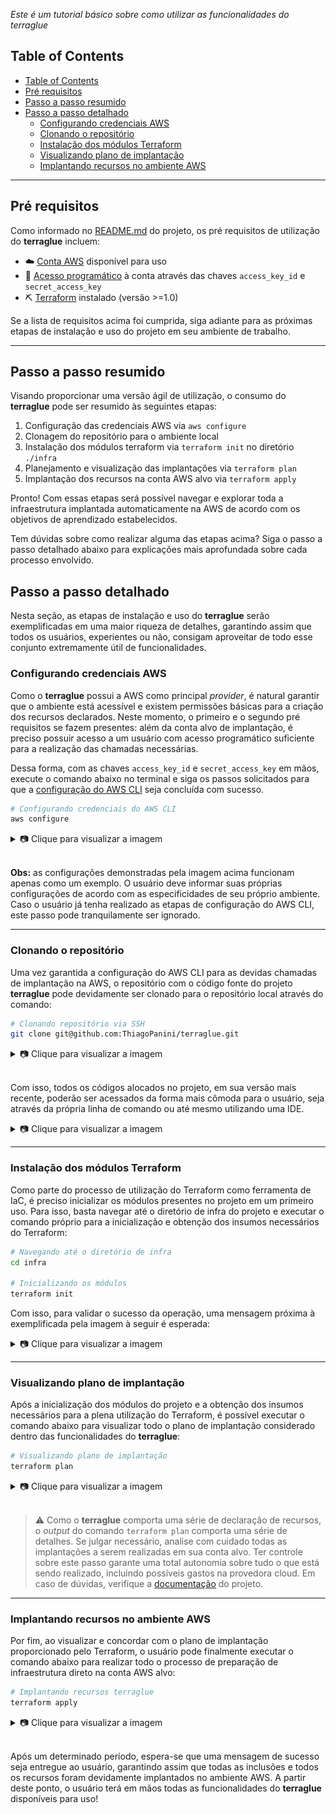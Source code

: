 *Este é um tutorial básico sobre como utilizar as funcionalidades do terraglue*

## Table of Contents
- [Table of Contents](#table-of-contents)
- [Pré requisitos](#pré-requisitos)
- [Passo a passo resumido](#passo-a-passo-resumido)
- [Passo a passo detalhado](#passo-a-passo-detalhado)
  - [Configurando credenciais AWS](#configurando-credenciais-aws)
  - [Clonando o repositório](#clonando-o-repositório)
  - [Instalação dos módulos Terraform](#instalação-dos-módulos-terraform)
  - [Visualizando plano de implantação](#visualizando-plano-de-implantação)
  - [Implantando recursos no ambiente AWS](#implantando-recursos-no-ambiente-aws)

___

## Pré requisitos

Como informado no [README.md](https://github.com/ThiagoPanini/terraglue/tree/develop#pr%C3%A9-requisitos) do projeto, os pré requisitos de utilização do **terraglue** incluem:

- ☁️ [Conta AWS](https://aws.amazon.com/premiumsupport/knowledge-center/create-and-activate-aws-account/) disponível para uso
- 🔑 [Acesso programático](https://docs.aws.amazon.com/general/latest/gr/aws-sec-cred-types.html) à conta através das chaves `access_key_id` e `secret_access_key`
- ⛏ [Terraform](https://www.terraform.io/) instalado (versão >=1.0)

Se a lista de requisitos acima foi cumprida, siga adiante para as próximas etapas de instalação e uso do projeto em seu ambiente de trabalho.

___

## Passo a passo resumido

Visando proporcionar uma versão ágil de utilização, o consumo do **terraglue** pode ser resumido às seguintes etapas:

1. Configuração das credenciais AWS via `aws configure`
2. Clonagem do repositório para o ambiente local
3. Instalação dos módulos terraform via `terraform init` no diretório `./infra`
4. Planejamento e visualização das implantações via `terraform plan`
5. Implantação dos recursos na conta AWS alvo via `terraform apply`

Pronto! Com essas etapas será possível navegar e explorar toda a infraestrutura implantada automaticamente na AWS de acordo com os objetivos de aprendizado estabelecidos.

Tem dúvidas sobre como realizar alguma das etapas acima? Siga o passo a passo detalhado abaixo para explicações mais aprofundada sobre cada processo envolvido.

## Passo a passo detalhado

Nesta seção, as etapas de instalação e uso do **terraglue** serão exemplificadas em uma maior riqueza de detalhes, garantindo assim que todos os usuários, experientes ou não, consigam aproveitar de todo esse conjunto extremamente útil de funcionalidades.

### Configurando credenciais AWS

Como o **terraglue** possui a AWS como principal *provider*, é natural garantir que o ambiente está acessível e existem permissões básicas para a criação dos recursos declarados. Neste momento, o primeiro e o segundo pré requisitos se fazem presentes: além da conta alvo de implantação, é preciso possuir acesso a um usuário com acesso programático suficiente para a realização das chamadas necessárias.

Dessa forma, com as chaves `access_key_id` e `secret_access_key` em mãos, execute o comando abaixo no terminal e siga os passos solicitados para que a [configuração do AWS CLI](https://docs.aws.amazon.com/cli/latest/userguide/cli-chap-configure.html) seja concluída com sucesso.

```bash
# Configurando credenciais do AWS CLI
aws configure
```

<details>
  <summary>📷 Clique para visualizar a imagem</summary>
  <div align="left">
    <br><img src="https://github.com/ThiagoPanini/terraglue/blob/develop/docs/imgs/terraglue-gettingstarted-aws-configure.png" alt="terraglue-aws-configure">
    </div>
</details>
<br>

**Obs:** as configurações demonstradas pela imagem acima funcionam apenas como um exemplo. O usuário deve informar suas próprias configurações de acordo com as especificidades de seu próprio ambiente. Caso o usuário já tenha realizado as etapas de configuração do AWS CLI, este passo pode tranquilamente ser ignorado.

___

### Clonando o repositório

Uma vez garantida a configuração do AWS CLI para as devidas chamadas de implantação na AWS, o repositório com o código fonte do projeto **terraglue** pode devidamente ser clonado para o repositório local através do comando:

```bash
# Clonando repositório via SSH
git clone git@github.com:ThiagoPanini/terraglue.git
```

<details>
  <summary>📷 Clique para visualizar a imagem</summary>
  <div align="left">
    <br><img src="https://github.com/ThiagoPanini/terraglue/blob/develop/docs/imgs/terraglue-gettingstarted-git-clone.png" alt="terraglue-git-clone">
  </div>
</details>
<br>

Com isso, todos os códigos alocados no projeto, em sua versão mais recente, poderão ser acessados da forma mais cômoda para o usuário, seja através da própria linha de comando ou até mesmo utilizando uma IDE.

<details>
  <summary>📷 Clique para visualizar a imagem</summary>
  <div align="left">
    <br><img src="https://github.com/ThiagoPanini/terraglue/blob/develop/docs/imgs/terraglue-gettingstarted-ls-terraglue.png" alt="terraglue-ls">
  </div>
</details>

___

### Instalação dos módulos Terraform

Como parte do processo de utilização do Terraform como ferramenta de IaC, é preciso inicializar os módulos presentes no projeto em um primeiro uso. Para isso, basta navegar até o diretório de infra do projeto e executar o comando próprio para a inicialização e obtenção dos insumos necessários do Terraform:

```bash
# Navegando até o diretório de infra
cd infra

# Inicializando os módulos
terraform init
```

Com isso, para validar o sucesso da operação, uma mensagem próxima à exemplificada pela imagem à seguir é esperada:

<details>
  <summary>📷 Clique para visualizar a imagem</summary>
  <div align="left">
    <br><img src="https://github.com/ThiagoPanini/terraglue/blob/develop/docs/imgs/terraglue-gettingstarted-terraform-init.png" alt="terraglue-terraform-init">
  </div>
</details>

___

### Visualizando plano de implantação

Após a inicialização dos módulos do projeto e a obtenção dos insumos necessários para a plena utilização do Terraform, é possível executar o comando abaixo para visualizar todo o plano de implantação considerado dentro das funcionalidades do **terraglue**:

```bash
# Visualizando plano de implantação
terraform plan
```

<details>
  <summary>📷 Clique para visualizar a imagem</summary>
  <div align="left">
    <br><img src="https://github.com/ThiagoPanini/terraglue/blob/develop/docs/imgs/terraglue-gettingstarted-terraform-plan.png" alt="terraglue-terraform-plan">
  </div>
</details>
<br>

> ⚠️ Como o **terraglue** comporta uma série de declaração de recursos, o *output* do comando `terraform plan` comporta uma série de detalhes. Se julgar necessário, analise com cuidado todas as implantações a serem realizadas em sua conta alvo. Ter controle sobre este passo garante uma total autonomia sobre tudo o que está sendo realizado, incluindo possíveis gastos na provedora cloud. Em caso de dúvidas, verifique a [documentação]() do projeto.

___

### Implantando recursos no ambiente AWS

Por fim, ao visualizar e concordar com o plano de implantação proporcionado pelo Terraform, o usuário pode finalmente executar o comando abaixo para realizar todo o processo de preparação de infraestrutura direto na conta AWS alvo:

```bash
# Implantando recursos terraglue
terraform apply
```

<details>
  <summary>📷 Clique para visualizar a imagem</summary>
  <div align="left">
    <br><img src="https://github.com/ThiagoPanini/terraglue/blob/develop/docs/imgs/terraglue-gettingstarted-terraform-apply.png" alt="terraglue-terraform-apply">
  </div>
</details>
<br>

Após um determinado período, espera-se que uma mensagem de sucesso seja entregue ao usuário, garantindo assim que todas as inclusões e todos os recursos foram devidamente implantados no ambiente AWS. A partir deste ponto, o usuário terá em mãos todas as funcionalidades do **terraglue** disponíveis para uso!
